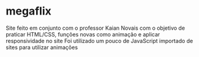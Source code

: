 # megaflix
Site feito em conjunto com o professor Kaian Novais com o objetivo de praticar HTML/CSS, funções novas como animação e aplicar responsividade no site
Foi utilizado um pouco de JavaScript importado de sites para utilizar animações
